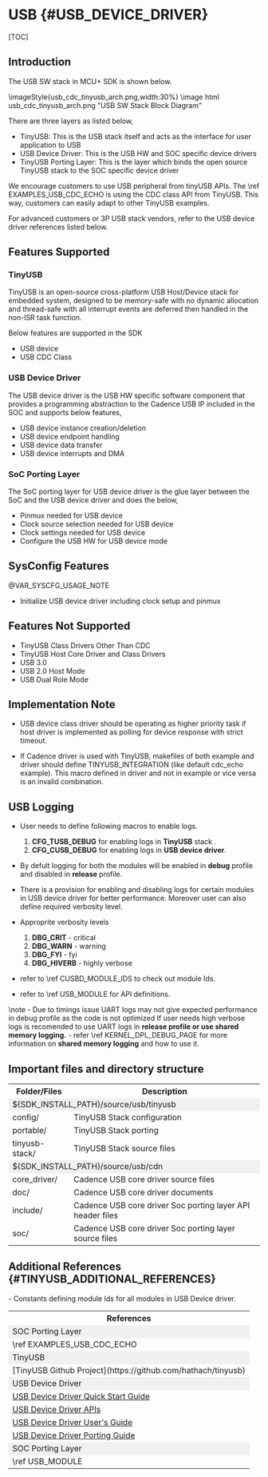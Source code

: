 # USB {#USB_DEVICE_DRIVER}

[TOC]

## Introduction

The USB SW stack in MCU+ SDK is shown below.

\imageStyle{usb_cdc_tinyusb_arch.png,width:30%}
\image html usb_cdc_tinyusb_arch.png "USB SW Stack Block Diagram"

There are three layers as listed below,
- TinyUSB: This is the USB stack itself and acts as the interface for user application to USB
- USB Device Driver: This is the USB HW and SOC specific device drivers
- TinyUSB Porting Layer: This is the layer which binds the open source TinyUSB stack to the SOC specific device driver

We encourage customers to use USB peripheral from tinyUSB APIs. The \ref EXAMPLES_USB_CDC_ECHO is using the CDC class API from TinyUSB. This way, customers can easily adapt to other TinyUSB examples.

For advanced customers or 3P USB stack vendors, refer to the USB device driver references listed below.

## Features Supported

### TinyUSB

TinyUSB is an open-source cross-platform USB Host/Device stack for embedded system, designed to be memory-safe with no dynamic allocation and thread-safe with all interrupt events are deferred then handled in the non-ISR task function.

Below features are supported in the SDK
- USB device
- USB CDC Class

### USB Device Driver

The USB device driver is the USB HW specific software component that provides a programming abstraction to the Cadence USB IP
included in the SOC and supports below features,

- USB device instance creation/deletion
- USB device endpoint handling
- USB device data transfer
- USB device interrupts and DMA

### SoC Porting Layer

The SoC porting layer for USB device driver is the glue layer between the SoC and the USB device driver
and does the below,

- Pinmux needed for USB device
- Clock source selection needed for USB device
- Clock settings needed for USB device
- Configure the USB HW for USB device mode

## SysConfig Features

@VAR_SYSCFG_USAGE_NOTE

- Initialize USB device driver including clock setup and pinmux

## Features Not Supported

- TinyUSB Class Drivers Other Than CDC
- TinyUSB Host Core Driver and Class Drivers
- USB 3.0
- USB 2.0 Host Mode
- USB Dual Role Mode

## Implementation Note

- USB device class driver should be operating as higher priority task if host driver is implemented as polling for device response with strict timeout.

- If Cadence driver is used with TinyUSB, makefiles of both example and driver should define TINYUSB_INTEGRATION (like default cdc_echo example). This macro defined in driver and not in example or vice versa is an invalid combination.
## USB Logging 

- User needs to define following macros to enable logs. 
	1. **CFG_TUSB_DEBUG** for enabling logs in **TinyUSB** stack .
	2. **CFG_CUSB_DEBUG** for enabling logs in **USB device driver**.
- By defult logging for both the modules will be enabled in **debug** profile and disabled in **release** profile. 
- There is a provision for enabling and disabling logs for certain modules in USB device driver for better performance. Moreover user can also define required verbosity level. 

- Approprite verbosity levels 
	1. **DBG_CRIT** - critical         
	2. **DBG_WARN** - warning
    3. **DBG_FYI** - fyi
    4. **DBG_HIVERB** - highly verbose

- refer to \ref CUSBD_MODULE_IDS to check out module Ids. 
- refer to \ref USB_MODULE for API definitions. 

\note 
	- Due to timings issue UART logs may not give expected performance in debug profile as the code is not optimized	  If user needs high verbose logs is recomended to use UART logs in **release profile or use shared memory logging.**
	- refer \ref KERNEL_DPL_DEBUG_PAGE for more information on **shared memory logging** and how to use it. 


## Important files and directory structure

<table>
<tr>
    <th>Folder/Files
    <th>Description
</tr>
<tr><td colspan="2" bgcolor=#F0F0F0> ${SDK_INSTALL_PATH}/source/usb/tinyusb</td></tr>
<tr>
    <td>config/
    <td>TinyUSB Stack configuration</td>
</tr>
<tr>
    <td>portable/
    <td>TinyUSB Stack porting</td>
</tr>
<tr>
    <td>tinyusb-stack/
    <td>TinyUSB Stack source files</td>
</tr>
<tr><td colspan="2" bgcolor=#F0F0F0> ${SDK_INSTALL_PATH}/source/usb/cdn</td></tr>
<tr>
    <td>core_driver/
    <td>Cadence USB core driver source files</td>
</tr>
<tr>
    <td>doc/
    <td>Cadence USB core driver documents</td>
</tr>
<tr>
    <td>include/
    <td>Cadence USB core driver Soc porting layer API header files</td>
</tr>
<tr>
    <td>soc/
    <td>Cadence USB core driver Soc porting layer source files</td>
</tr>
</table>

## Additional References {#TINYUSB_ADDITIONAL_REFERENCES}

<table>
<tr>
    <th>References
</tr>
<tr><td colspan="1" bgcolor=#F0F0F0> SOC Porting Layer </td></tr>
<tr>
    <td>\ref EXAMPLES_USB_CDC_ECHO
</tr>
<tr><td colspan="1" bgcolor=#F0F0F0> TinyUSB </td></tr>
<tr>
    <td>[TinyUSB Github Project](https://github.com/hathach/tinyusb)
</tr>
<tr><td colspan="1" bgcolor=#F0F0F0> USB Device Driver </td></tr>
<tr>
    <td> <a href="../../source/usb/cdn/doc/usb_ss_drd_driver_quick_start_guide.pdf">USB Device Driver Quick Start Guide</a>
</tr>
<tr>
    <td> <a href="../../source/usb/cdn/doc/api_usage_guide.pdf">USB Device Driver APIs</a>
</tr>
<tr>
    <td> <a href="../../source/usb/cdn/doc/core_driver/usb_ss_drd_driver_guide.pdf">USB Device Driver User's Guide</a>
</tr>
<tr>
    <td> <a href="../../source/usb/cdn/doc/porting/porting_guide.pdf">USB Device Driver Porting Guide</a>
</tr>
- Constants defining module Ids for all modules in USB Device driver. 
<tr><td colspan="1" bgcolor=#F0F0F0> SOC Porting Layer </td></tr>
<tr>
    <td>\ref USB_MODULE
</tr>
</table>

